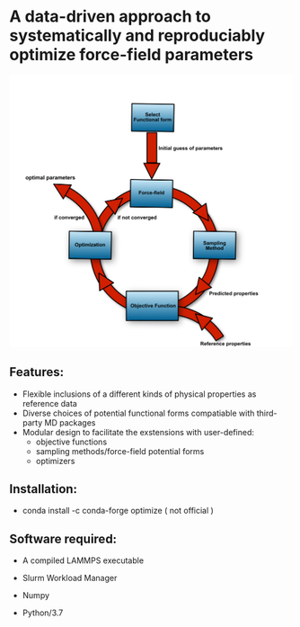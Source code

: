 # A data-driven approach to systematically and reproduciably optimize force-field parameters 

<img src="workflow.png" width="1000">

## Features: 
* Flexible inclusions of a different kinds of physical properties as reference data  
* Diverse choices of potential functional forms compatiable with third-party MD packages 
* Modular design to facilitate the exstensions with user-defined:  
    - objective functions 
    - sampling methods/force-field potential forms
    - optimizers 
    

## Installation: 

* conda install -c conda-forge optimize ( not official )

## Software required:

* A compiled LAMMPS executable 

* Slurm Workload Manager  

* Numpy  

* Python/3.7  

